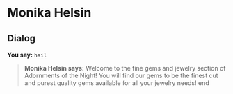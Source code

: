 # Monika Helsin


## Dialog

**You say:** `hail`



>**Monika Helsin says:** Welcome to the fine gems and jewelry section of Adornments of the Night! You will find our gems to be the finest cut and purest quality gems available for all your jewelry needs!
end
